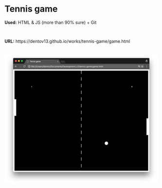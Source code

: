 # Tennis game
<p><strong>Used:</strong> HTML & JS (more than 90% sure) + Git </p><br>
<p><strong>URL:</strong> https://dentov13.github.io/works/tennis-game/game.html</p><br>
<img src="preview.png" width="750">

